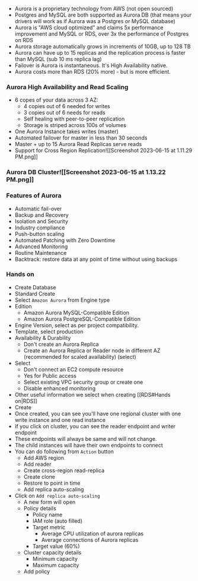 - Aurora is a proprietary technology from AWS (not open sourced)
- Postgres and MySQL are both supported as Aurora DB (that means your drivers will work as if Aurora was a Postgres or MySQL database)
- Aurora is "AWS cloud optimized" and claims 5x performance improvement and MySQL or RDS, over 3x the performance of Postgres on RDS
- Aurora storage automatically grows in increments of 10GB, up to 128 TB
- Aurora can have up to 15 replicas and the replication process is faster than MySQL (sub 10 ms replica lag)
- Failover is Aurora is instantaneous. It's High Availability native.
- Aurora costs more than RDS (20% more) - but is more efficient.

### Aurora High Availability and Read Scaling
- 6 copes of your data across 3 AZ:
	- 4 copies out of 6 needed for writes
	- 3 copies out of 6 needs for reads
	- Self healing with peer-to-peer replication
	- Storage is striped across 100s of volumes
- One Aurora Instance takes writes (master)
- Automated failover for master in less than 30 seconds
- Master + up to 15 Aurora Read Replicas serve reads
- Support for Cross Region Replication![[Screenshot 2023-06-15 at 1.11.29 PM.png]]

### Aurora DB Cluster![[Screenshot 2023-06-15 at 1.13.22 PM.png]]


### Features of Aurora
- Automatic fail-over
- Backup and Recovery
- Isolation and Security
- Industry compliance
- Push-button scaling
- Automated Patching with Zero Downtime
- Advanced Monitoring
- Routine Maintenance
- Backtrack: restore data at any point of time without using backups

### Hands on
- Create Database
- Standard Create
- Select `Amazon Aurora` from Engine type
- Edition
	- Amazon Aurora MySQL-Compatible Edition
	- Amazon Aurora PostgreSQL-Compatible Edition
- Engine Version, select as per project compatibility.
- Template, select production
- Availability & Durability
	- Don't create an Aurora Replica
	- Create an Aurora Replica or Reader node in different AZ (recommended for scaled availability) (select)
- Select
	- Don't connect an EC2 compute resource
	- Yes for Public access
	- Select existing VPC security group or create one
	- Disable enhanced monitoring
- Other useful information we select when creating [[RDS#Hands on|RDS]]
- Create
- Once created, you can see you'll have one regional cluster with one write instance and one read instance
- if you click on cluster, you can see the reader endpoint and writer endpoint
- These endpoints will always be same and will not change.
- The child instances will have their own endpoints to connect
- You can do following from `Action` button
	- Add AWS region
	- Add reader
	- Create cross-region read-replica
	- Create clone
	- Restore to point in time
	- Add replica auto-scaling
- Click on `Add replica auto-scaling`
	- A new form will open
	- Policy details
		- Policy name
		- IAM role (auto filled)
		- Target metric
			- Average CPU utilization of aurora replicas
			- Average connections of Aurora replicas
		- Target value (60%)
	-  Cluster capacity details
		- Minimum capacity
		- Maximum capacity
	- Add policy
